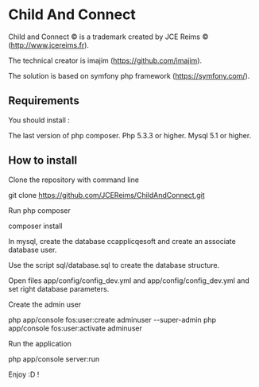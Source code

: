 # Child And Connect

Child and Connect © is a trademark created by JCE Reims © (http://www.jcereims.fr).

The technical creator is imajim (https://github.com/imajim).

The solution is based on symfony php framework (https://symfony.com/).

## Requirements

You should install :

The last version of php composer.
Php 5.3.3 or higher.
Mysql 5.1 or higher.

## How to install

Clone the repository with command line

git clone https://github.com/JCEReims/ChildAndConnect.git

Run php composer

composer install

In mysql, create the database ccapplicqesoft and create an associate database user.

Use the script sql/database.sql to create the database structure.

Open files app/config/config_dev.yml and app/config/config_dev.yml and set right database parameters.

Create the admin user

php app/console fos:user:create adminuser --super-admin
php app/console fos:user:activate adminuser

Run the application

php app/console server:run

Enjoy :D !
